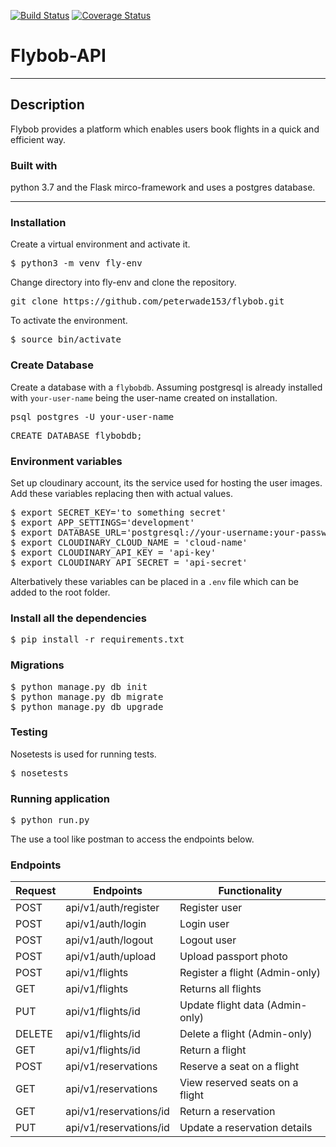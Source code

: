 [![Build Status](https://travis-ci.org/peterwade153/flybob.svg?branch=master)](https://travis-ci.org/peterwade153/flybob)
[![Coverage Status](https://coveralls.io/repos/github/peterwade153/flybob/badge.svg?branch=master)](https://coveralls.io/github/peterwade153/flybob?branch=master)
# Flybob-API
---
## Description
Flybob provides a platform which enables users book flights in a quick and efficient way.

###  Built with
python 3.7 and the Flask mirco-framework and uses a postgres database.

---
### Installation
Create a virtual environment and activate it.
<pre>
$ python3 -m venv fly-env
</pre>
Change directory into fly-env and clone the repository.
<pre>
git clone https://github.com/peterwade153/flybob.git
</pre>
To activate the environment.
<pre>
$ source bin/activate
</pre>
### Create Database
Create a database with a `flybobdb`. Assuming postgresql is already installed with `your-user-name` being the user-name created on installation.
<pre>
psql postgres -U your-user-name
</pre>
<pre>
CREATE DATABASE flybobdb;
</pre>

### Environment variables
Set up cloudinary account, its the service used for hosting the user images.
Add these variables replacing then with actual values.
<pre>
$ export SECRET_KEY='to something secret'
$ export APP_SETTINGS='development'
$ export DATABASE_URL='postgresql://your-username:your-password@localhost/flybobdb'
$ export CLOUDINARY_CLOUD_NAME = 'cloud-name'
$ export CLOUDINARY_API_KEY = 'api-key'
$ export CLOUDINARY_API_SECRET = 'api-secret'
</pre>
Alterbatively these variables can be placed in a `.env` file which can be added to the root folder.

### Install all the dependencies
<pre>
$ pip install -r requirements.txt
</pre>

### Migrations
<pre>
$ python manage.py db init
$ python manage.py db migrate
$ python manage.py db upgrade
</pre>

### Testing
Nosetests is used for running tests.
<pre>
$ nosetests
</pre>

### Running application
<pre>
$ python run.py
</pre>
The use a tool like postman to access the endpoints below.
### Endpoints

Request |       Endpoints                 |       Functionality
--------|---------------------------------|--------------------------------
POST    |  api/v1/auth/register           |        Register user
POST    |  api/v1/auth/login              |        Login user
POST    |  api/v1/auth/logout             |        Logout user
POST    |  api/v1/auth/upload             |        Upload passport photo
POST    |  api/v1/flights                 |        Register a flight (Admin-only)
GET     |  api/v1/flights                 |        Returns all flights
PUT     |  api/v1/flights/id              |        Update flight data (Admin-only)
DELETE  |  api/v1/flights/id              |        Delete a flight (Admin-only)
GET     |  api/v1/flights/id              |        Return a flight
POST    |  api/v1/reservations            |        Reserve a seat on a flight 
GET     |  api/v1/reservations            |        View reserved seats on a flight
GET     |  api/v1/reservations/id         |        Return a reservation
PUT     |  api/v1/reservations/id         |        Update a reservation details
